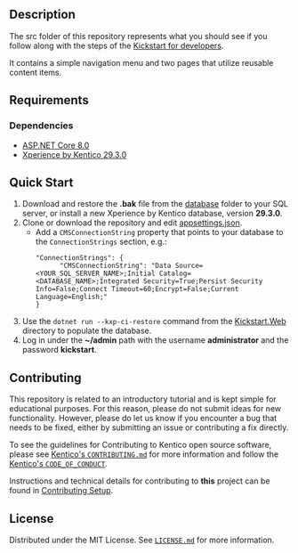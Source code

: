 

## Description

The src folder of this repository represents what you should see if you follow along with the steps of the [Kickstart for developers](https://docs.kentico.com/tutorial/developer-tutorial).

It contains a simple navigation menu and two pages that utilize reusable content items.

## Requirements

### Dependencies

- [ASP.NET Core 8.0](https://dotnet.microsoft.com/en-us/download)
- [Xperience by Kentico 29.3.0](https://docs.kentico.com)

## Quick Start

1. Download and restore the **.bak** file from the [database](./database/) folder to your SQL server, or install a new Xperience by Kentico database, version **29.3.0**.
1. Clone or download the repository and edit [appsettings.json](./src/Kickstart.Web/appsettings.json).
    - Add a `CMSConnectionString` property that points to your database to the `ConnectionStrings` section, e.g.:
      ```
      "ConnectionStrings": {
            "CMSConnectionString": "Data Source=<YOUR_SQL_SERVER_NAME>;Initial Catalog=<DATABASE_NAME>;Integrated Security=True;Persist Security Info=False;Connect Timeout=60;Encrypt=False;Current Language=English;"    
      }
      ```
1. Use the `dotnet run --kxp-ci-restore` command from the [Kickstart.Web](./src/Kickstart.Web/) directory to populate the database.
1. Log in under the **~/admin** path with the username **administrator** and the password **kickstart**.

## Contributing

This repository is related to an introductory tutorial and is kept simple for educational purposes. For this reason, please do not submit ideas for new functionality. However, please do let us know if you encounter a bug that needs to be fixed, either by submitting an issue or contributing a fix directly.

To see the guidelines for Contributing to Kentico open source software, please see [Kentico's `CONTRIBUTING.md`](https://github.com/Kentico/.github/blob/main/CONTRIBUTING.md) for more information and follow the [Kentico's `CODE_OF_CONDUCT`](https://github.com/Kentico/.github/blob/main/CODE_OF_CONDUCT.md).

Instructions and technical details for contributing to **this** project can be found in [Contributing Setup](./docs/Contributing-Setup.md).

## License

Distributed under the MIT License. See [`LICENSE.md`](./LICENSE.md) for more information.
